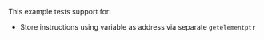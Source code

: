 This example tests support for:

* Store instructions using variable as address via separate `getelementptr`
